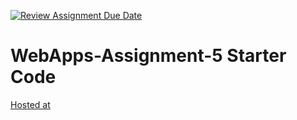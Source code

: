 [![Review Assignment Due Date](https://classroom.github.com/assets/deadline-readme-button-24ddc0f5d75046c5622901739e7c5dd533143b0c8e959d652212380cedb1ea36.svg)](https://classroom.github.com/a/7kKA03Up)
# WebApps-Assignment-5 Starter Code

   [Hosted at](https://44-563-webapps-f23.github.io/44563-webapps-f23-assignment5-S566629/cities.html)
